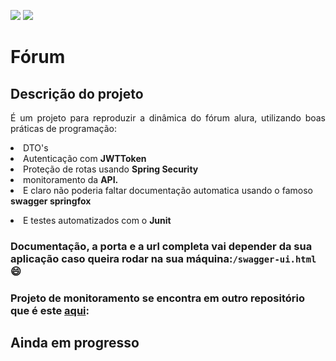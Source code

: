 <img src="https://img.shields.io/static/v1?label=Java&labelColor=red&message=11&color=gray&style=%3CSTYLE%3E&logo=java"> <img src="https://img.shields.io/static/v1?label=Spring%20Boot&labelColor=gray&message=11&color=lemon&style=%3CSTYLE%3E&logo=spring">

# Fórum

## Descrição do projeto

<p align="justify">É um projeto para reproduzir a dinâmica do fórum alura, utilizando boas práticas de programação:
<li>DTO's</li>
<li>Autenticação com <b>JWTToken</b></li>
<li>Proteção de rotas usando <b>Spring Security</b></li>
<li>monitoramento da <b>API.</b></li>
<li>E claro não poderia faltar documentação automatica usando o famoso <b>swagger springfox</b></p> </li>
<li>E testes automatizados com o <b>Junit</b></p> </li>


### Documentação, a porta e a url completa vai depender da sua aplicação caso queira rodar na sua máquina:`/swagger-ui.html` :smile:

### Projeto de monitoramento se encontra em outro repositório que é este <a href="https://github.com/karlgama/monitoramento-spring">aqui</a>: 

## Ainda em progresso

